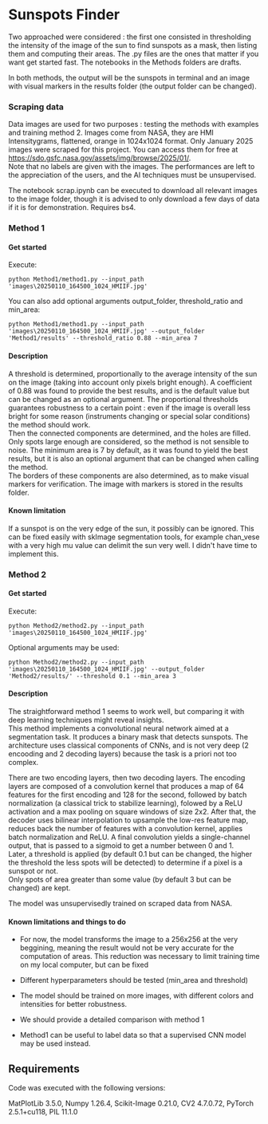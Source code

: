 # Sunspots Finder

Two approached were considered : the first one consisted in thresholding the intensity of the image of the sun to find sunspots as a mask, then listing them and computing their areas.
The .py files are the ones that matter if you want get started fast. The notebooks in the Methods folders are drafts.  

In both methods, the output will be the sunspots in terminal and an image with visual markers in the results folder (the output folder can be changed).


### Scraping data

Data images are used for two purposes : testing the methods with examples and training method 2. Images come from NASA, they are HMI Intensitygrams, flattened, orange in 1024x1024 format. Only January 2025 images were scraped for this project. You can access them for free at https://sdo.gsfc.nasa.gov/assets/img/browse/2025/01/.  
Note that no labels are given with the images. The performances are left to the appreciation of the users, and the AI techniques must be unsupervised.  

The notebook scrap.ipynb can be executed to download all relevant images to the image folder, though it is advised to only download a few days of data if it is for demonstration.
Requires bs4.  


### Method 1

#### Get started

Execute:

``` 
python Method1/method1.py --input_path 'images\20250110_164500_1024_HMIIF.jpg'
```

You can also add optional arguments output_folder, threshold_ratio and min_area:

```
python Method1/method1.py --input_path 'images\20250110_164500_1024_HMIIF.jpg' --output_folder 'Method1/results' --threshold_ratio 0.88 --min_area 7
```

#### Description

A threshold is determined, proportionally to the average intensity of the sun on the image (taking into account only pixels bright enough). A coefficient of 0.88 was found to provide the best results, and is the default value but can be changed as an optional argument.
The proportional thresholds guarantees robustness to a certain point : even if the image is overall less bright for some reason (instruments changing or special solar conditions) the method should work.  
Then the connected components are determined, and the holes are filled. Only spots large enough are considered, so the method is not sensible to noise. The minimum area is 7 by default, as it was found to yield the best results, but it is also an optional argument that can be changed when calling the method.  
The borders of these components are also determined, as to make visual markers for verification. The image with markers is stored in the results folder.

#### Known limitation

If a sunspot is on the very edge of the sun, it possibly can be ignored. This can be fixed easily with skImage segmentation tools, for example chan_vese with a very high mu value can delimit the sun very well. I didn't have time to implement this.

### Method 2

#### Get started
Execute:

```
python Method2/method2.py --input_path 'images\20250110_164500_1024_HMIIF.jpg'
```

Optional arguments may be used:

```
python Method2/method2.py --input_path 'images\20250110_164500_1024_HMIIF.jpg' --output_folder 'Method2/results/' --threshold 0.1 --min_area 3
```


#### Description

The straightforward method 1 seems to work well, but comparing it with deep learning techniques might reveal insights.   
This method implements a convolutional neural network aimed at a segmentation task. It produces a binary mask that detects sunspots. The architecture uses classical components of CNNs, and is not very deep (2 encooding and 2 decoding layers) because the task is a priori not too complex.  

There are two encoding layers, then two decoding layers. The encoding layers are composed of a convolution kernel that produces a map of 64 features for the first encoding and 128 for the second, followed by batch normalization (a classical trick to stabilize learning), folowed by a ReLU activation and a max pooling on square windows of size 2x2. 
After that, the decoder uses bilinear interpolation to upsample the low-res feature map, reduces back the number of features with a convolution kernel, applies batch normalization and ReLU. A final convolution yields a single-channel output, that is passed to a sigmoid to get a number between 0 and 1.  
Later, a threshold is applied (by default 0.1 but can be changed, the higher the threshold the less spots will be detected) to determine if a pixel is a sunspot or not.  
Only spots of area greater than some value (by default 3 but can be changed) are kept.  

The model was unsupervisedly trained on scraped data from NASA.  

#### Known limitations and things to do
- For now, the model transforms the image to a 256x256 at the very beggining, meaning the result would not be very accurate for the computation of areas. This reduction was necessary to limit training time on my local computer, but can be fixed  

- Different hyperparameters should be tested (min_area and threshold)  
- The model should be trained on more images, with different colors and intensities for better robustness.
- We should provide a detailed comparison with method 1
- Method1 can be useful to label data so that a supervised CNN model may be used instead. 

## Requirements
Code was executed with the following versions:

MatPlotLib 3.5.0, Numpy 1.26.4, Scikit-Image 0.21.0, CV2 4.7.0.72, PyTorch 2.5.1+cu118, PIL 11.1.0
